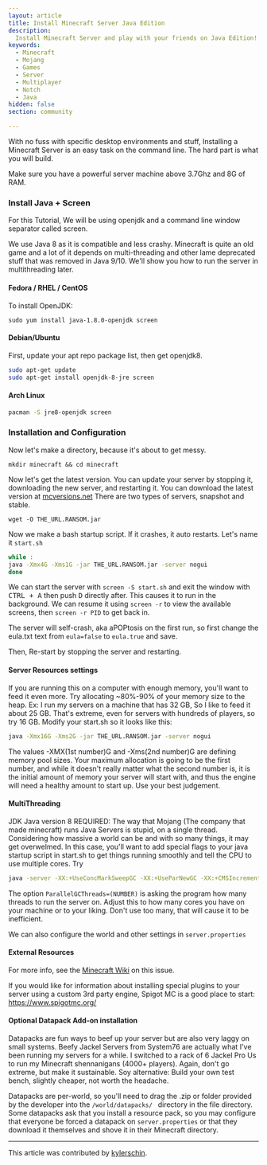 ```yaml
---
layout: article
title: Install Minecraft Server Java Edition
description: 
  Install Minecraft Server and play with your friends on Java Edition!
keywords:
  - Minecraft
  - Mojang
  - Games
  - Server
  - Multiplayer
  - Notch
  - Java
hidden: false
section: community

---
```


With no fuss with specific desktop environments and stuff, Installing a Minecraft Server is an easy task on the command line. The hard part is what you will build.

Make sure you have a powerful server machine above 3.7Ghz and 8G of RAM.

### Install Java + Screen

For this Tutorial, We will be using openjdk and a command line window separator called screen.

We use Java 8 as it is compatible and less crashy. Minecraft is quite an old game and a lot of it depends on multi-threading and other lame deprecated stuff that was removed in Java 9/10. We'll show you how to run the server in multithreading later.

#### Fedora / RHEL / CentOS

To install OpenJDK:  

```
sudo yum install java-1.8.0-openjdk screen
```

#### Debian/Ubuntu

First, update your apt repo package list, then get openjdk8.

```bash
sudo apt-get update
sudo apt-get install openjdk-8-jre screen
```

#### Arch Linux

```bash
pacman -S jre8-openjdk screen
```

### Installation and Configuration

Now let's make a directory, because it's about to get messy.

```
mkdir minecraft && cd minecraft
```

Now let's get the latest version. You can update your server by stopping it, downloading the new server, and restarting it. You can download the latest version at [mcversions.net](https://mcversions.net) There are two types of servers, snapshot and stable.

```
wget -O THE_URL.RANSOM.jar
```

Now we make a bash startup script. If it crashes, it auto restarts. Let's name it `start.sh`

```bash
while :
java -Xmx4G -Xms1G -jar THE_URL.RANSOM.jar -server nogui
done
```

We can start the server with `screen -S start.sh` and exit the window with <kbd>CTRL + A</kbd> then push <kbd>D</kbd> directly after. This causes it to run in the background. We can resume it using `screen -r` to view the available screens, then `screen -r PID` to get back in.  

The server will self-crash, aka aPOPtosis on the first run, so first change the eula.txt text from `eula=false` to `eula.true` and save.

Then, Re-start by stopping the server and restarting.  

#### Server Resources settings

If you are running this on a computer with enough memory, you'll want to feed it even more. Try allocating ~80%-90% of your memory size to the heap. Ex: I run my servers on a machine that has 32 GB, So I like to feed it about 25 GB. That's extreme, even for servers with hundreds of players, so try 16 GB. Modify your start.sh so it looks like this:
```bash
java -Xmx16G -Xms2G -jar THE_URL.RANSOM.jar -server nogui
```
The values -XMX(1st number)G and -Xms(2nd number)G are defining memory pool sizes. Your maximum allocation is going to be the first number, and while it doesn't really matter what the second number is, it is the initial amount of memory your server will start with, and thus the engine will need a healthy amount to start up. Use your best judgement.

#### MultiThreading
JDK Java version 8 REQUIRED:
The way that Mojang (The company that made minecraft) runs Java Servers is stupid, on a single thread. Considering how massive a world can be and with so many things, it may get overwelmed. In this case, you'll want to add special flags to your java startup script in start.sh to get things running smoothly and tell the CPU to use multiple cores. Try
```bash
java -server -XX:+UseConcMarkSweepGC -XX:+UseParNewGC -XX:+CMSIncrementalPacing -XX:ParallelGCThreads=7 -XX:+AggressiveOpts -Xms1G -Xmx8G -jar THE_URL.RANSOM.jar -server nogui```
```

The option ```ParallelGCThreads=(NUMBER)``` is asking the program how many threads to run the server on. Adjust this to how many cores you have on your machine or to your liking. Don't use too many, that will cause it to be inefficient.

We can also configure the world and other settings in `server.properties`  

#### External Resources

For more info, see the [Minecraft Wiki](https://minecraft.gamepedia.com/Tutorials/Setting_up_a_server) on this issue.

If you would like for information about installing special plugins to your server using a custom 3rd party engine, Spigot MC is a good place to start: https://www.spigotmc.org/

#### Optional Datapack Add-on installation

Datapacks are fun ways to beef up your server but are also very laggy on small systems. Beefy Jackel Servers from System76 are actually what I've been running my servers for a while. I switched to a rack of 6 Jackel Pro Us to run my Minecraft shennanigans (4000+ players). Again, don't go extreme, but make it sustainable. Soy alternative: Build your own test bench, slightly cheaper, not worth the headache.

Datapacks are per-world, so you'll need to drag the .zip or folder provided by the developer into the ```/world/datapacks/ ``` directory in the file directory. Some datapacks ask that you install a resource pack, so you may configure that everyone be forced a datapack on ```server.properties``` or that they download it themselves and shove it in their Minecraft directory.

---

This article was contributed by [kylerschin](https://github.com/kylerschin).
